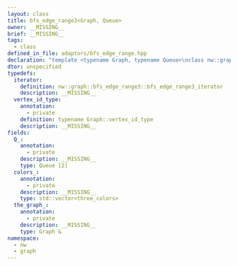 ```yaml
---
layout: class
title: bfs_edge_range3<Graph, Queue>
owner: __MISSING__
brief: __MISSING__
tags:
  - class
defined_in_file: adaptors/bfs_edge_range.hpp
declaration: "template <typename Graph, typename Queue>\nclass nw::graph::bfs_edge_range3;"
dtor: unspecified
typedefs:
  iterator:
    definition: nw::graph::bfs_edge_range3::bfs_edge_range3_iterator
    description: __MISSING__
  vertex_id_type:
    annotation:
      - private
    definition: typename Graph::vertex_id_type
    description: __MISSING__
fields:
  Q_:
    annotation:
      - private
    description: __MISSING__
    type: Queue [2]
  colors_:
    annotation:
      - private
    description: __MISSING__
    type: std::vector<three_colors>
  the_graph_:
    annotation:
      - private
    description: __MISSING__
    type: Graph &
namespace:
  - nw
  - graph
---
```


```{index}  bfs_edge_range3<Graph, Queue>
```

